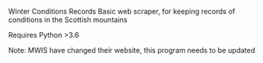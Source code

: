Winter Conditions Records
Basic web scraper, for keeping records of conditions in the Scottish mountains

Requires Python >3.6

Note: MWIS have changed their website, this program needs to be updated